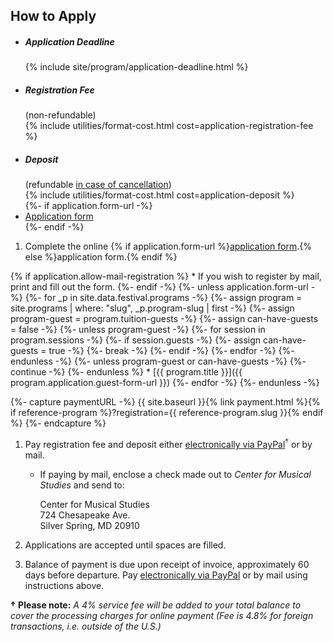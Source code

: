 ## How to Apply

<ul class="highlight-box colored">
<li>
    <h5>Application Deadline</h5>
    <div>{% include site/program/application-deadline.html %}</div>
</li>
<li>
    <h5>Registration Fee</h5>
    <div>(non-refundable)</div>
    <div>{% include utilities/format-cost.html cost=application-registration-fee %}</div>
</li>
<li>
    <h5>Deposit</h5>
    <div>(refundable <a href="#cancellation-policy--refunds">in case of cancellation</a>)</div>
    <div>{% include utilities/format-cost.html cost=application-deposit %}</div>
</li>
{%- if application.form-url -%}
<li>
    <a class="button" href="{{ application.form-url }}">Application form</a>
</li>
{%- endif -%}
</ul>


1. Complete the online {% if application.form-url %}<a href="{{ application.form-url }}" target="_blank">application form</a>.{% else %}application form.{% endif %}

{% if application.allow-mail-registration %}
    * If you wish to register by mail, print and fill out the form.
{%- endif -%}
{%- unless application.form-url -%}
    {%- for _p in site.data.festival.programs -%}
        {%- assign program = site.programs | where: "slug", _p.program-slug | first -%}
        {%- assign program-guest = program.tuition-guests -%}
        {%- assign can-have-guests = false -%}
        {%- unless program-guest -%}
            {%- for session in program.sessions -%}
                {%- if session.guests -%}
                    {%- assign can-have-guests = true -%}
                    {%- break -%}
                {%- endif -%}
            {%- endfor -%}
        {%- endunless -%}
        {%- unless program-guest or can-have-guests -%}
            {%- continue -%}
        {%- endunless %}
    * [{{ program.title }}]({{ program.application.guest-form-url }})
    {%- endfor -%}
{%- endunless -%}

{%- capture paymentURL -%}
{{ site.baseurl }}{% link payment.html %}{% if reference-program %}?registration={{ reference-program.slug }}{% endif %}
{%- endcapture %}
1. Pay registration fee and deposit either <a href="{{ paymentURL }}">electronically via PayPal</a><sup>†</sup> or by mail.

    * If paying by mail, enclose a check made out to *Center for Musical Studies* and send to:

        <div class="address">Center for Musical Studies<br/>
        724 Chesapeake Ave.<br/>
        Silver Spring, MD 20910</div>

1. Applications are accepted until spaces are filled.

1. Balance of payment is due upon receipt of invoice, approximately 60 days before departure. Pay <a href="{{ site.baseurl }}{% link payment.html %}?balance=1">electronically via PayPal</a> or by mail using instructions above.

**†** **Please note:** *A 4% service fee will be added to your total balance to cover the processing charges for online payment (Fee is 4.8% for foreign transactions, i.e. outside of the U.S.)*